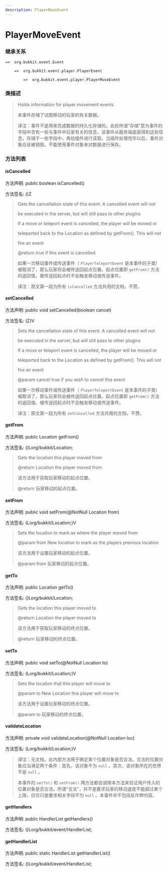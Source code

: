```yaml
---
description: PlayerMoveEvent
---
```


# PlayerMoveEvent

### 继承关系

    =>  org.bukkit.event.Event

        =>  org.bukkit.event.player.PlayerEvent

            =>  org.bukkit.event.player.PlayerMoveEvent

### 类描述

> Holds information for player movement events
> 
> 本事件存储了试图移动的玩家的有关数据。
>
> 译注：事件不是用来完成数据的持久化存储的。此处所谓“存储”意为事件的字段中含有一些与事件中玩家有关的信息，该事件从服务端底层得到这些信息，存储于一些字段中，再给插件进行读取。当插件处理完毕以后，事件对象应该被销毁。不能使用事件对象来对数据进行保存。

### 方法列表

#### isCancelled

方法声明: public boolean isCancelled()

方法签名: ()Z

> Gets the cancellation state of this event. A cancelled event will not
>
> be executed in the server, but will still pass to other plugins
>
> If a move or teleport event is cancelled, the player will be moved or
>
> teleported back to the Location as defined by getFrom(). This will not
>
> fire an event
>
> @return true if this event is cancelled
>
> 如果一次移动事件或传送事件（ `PlayerTeleportEvent` 是本事件的子类）被取消了，那么玩家将会被传送回起点位置。起点位置即 `getFrom()` 方法的返回值。被传送回起点时不会触发移动或传送事件。
>
> 译注：原文第一段为所有 `isCancelled` 方法共用的文档，不赘。

#### setCancelled

方法声明: public void setCancelled(boolean cancel)

方法签名: (Z)V

> Sets the cancellation state of this event. A cancelled event will not
>
> be executed in the server, but will still pass to other plugins
>
> If a move or teleport event is cancelled, the player will be moved or
>
> teleported back to the Location as defined by getFrom(). This will not
>
> fire an event
>
> @param cancel true if you wish to cancel this event
>
> 如果一次移动事件或传送事件（ `PlayerTeleportEvent` 是本事件的子类）被取消了，那么玩家将会被传送回起点位置。起点位置即 `getFrom()` 方法的返回值。被传送回起点时不会触发移动或传送事件。
>
> 译注：原文第一段为所有 `setCancelled` 方法共用的文档，不赘。

#### getFrom

方法声明: public Location getFrom()

方法签名: ()Lorg/bukkit/Location;

> Gets the location this player moved from
>
> @return Location the player moved from
>
> 该方法用于获取玩家移动的起点位置。
>
> @return 玩家移动的起点位置。

#### setFrom

方法声明: public void setFrom(@NotNull Location from)

方法签名: (Lorg/bukkit/Location;)V

> Sets the location to mark as where the player moved from
>
> @param from New location to mark as the players previous location
>
> 该方法用于设置玩家移动的起点位置。
>
> @param from 玩家移动的起点位置。

#### getTo

方法声明: public Location getTo()

方法签名: ()Lorg/bukkit/Location;

> Gets the location this player moved to
>
> @return Location the player moved to
>
> 该方法用于获取玩家移动的终点位置。
>
> @return 玩家移动的终点位置。

#### setTo

方法声明: public void setTo(@NotNull Location to)

方法签名: (Lorg/bukkit/Location;)V

> Sets the location that this player will move to
>
> @param to New Location this player will move to
>
> 该方法用于设置玩家移动的终点位置。
>
> @param to 玩家移动的终点位置。

#### validateLocation

方法声明: private void validateLocation(@NotNull Location loc)

方法签名: (Lorg/bukkit/Location;)V

> 译注：无文档。此内部方法用于确定某个位置对象是否合法。合法的位置对象应当满足两个条件：首先，该对象不为 `null` 。其次，该对象所在的世界不是 `null` 。
>
> 本事件的 `setTo()` 和 `setFrom()` 两方法都会调用本方法来验证用户传入的位置对象是否合法。所谓“合法”，并不是要求玩家的移动速度不能超过某个上限，仅仅只是要求相关字段不为 `null` 。本事件并不包括反作弊内容。

#### getHandlers

方法声明: public HandlerList getHandlers()

方法签名: ()Lorg/bukkit/event/HandlerList;

#### getHandlerList

方法声明: public static HandlerList getHandlerList()

方法签名: ()Lorg/bukkit/event/HandlerList;